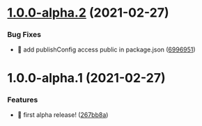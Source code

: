 # [1.0.0-alpha.2](https://github.com/siriwatknp/react-tailwind/compare/v1.0.0-alpha.1...v1.0.0-alpha.2) (2021-02-27)


### Bug Fixes

* 🐛 add publishConfig access public in package.json ([6996951](https://github.com/siriwatknp/react-tailwind/commit/699695123bacb943550ad257007ee9f32809e050))

# 1.0.0-alpha.1 (2021-02-27)


### Features

* 🎸 first alpha release! ([267bb8a](https://github.com/siriwatknp/react-tailwind/commit/267bb8ab40224ea869046fb7b1ceb6d5d230ee95))
